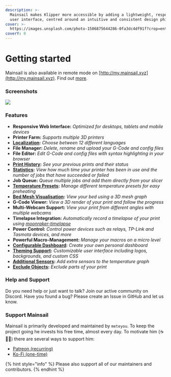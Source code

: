 ```yaml
---
description: >-
  Mainsail makes Klipper more accessible by adding a lightweight, responsive web
  user interface, centred around an intuitive and consistent design philosophy.
cover: >-
  https://images.unsplash.com/photo-1506875644286-0fa3dc4df91f?crop=entropy&cs=tinysrgb&fm=jpg&ixid=MnwxOTcwMjR8MHwxfHNlYXJjaHw1fHxkYXJrJTIwd2F2ZXN8ZW58MHx8fHwxNjU3MjAzOTAw&ixlib=rb-1.2.1&q=80
coverY: 0
---
```


# Getting started

Mainsail is also available in remote mode on [http://my.mainsail.xyz](http://my.mainsail.xyz). Find out [more](https://docs.mainsail.xyz/setup#mymainsailxyz).

### Screenshots <a href="#screenshots" id="screenshots"></a>

![](https://docs.mainsail.xyz/assets/img/screenshot.png)

### Features <a href="#features" id="features"></a>

* **Responsive Web Interface:** _Optimized for desktops, tablets and mobile devices_
* **Printer Farm:** _Supports multiple 3D printers_
* [**Localization**](https://docs.mainsail.xyz/features/localization)**:** _Choose between 12 different languages_
* **File Manager:** _Delete, rename and upload your G-Code and config files_
* **File Editor:** _Edit G-Code and config files with syntax highlighting in your browser_
* [**Print History**](https://docs.mainsail.xyz/features/history)**:** _See your previous prints and their status_
* [**Statistics**](https://docs.mainsail.xyz/features/history)**:** _View how much time your printer has been in use and the number of jobs that have succeeded or failed_
* **Job Queue:** _Queue multiple jobs and add them directly from your slicer_
* [**Temperature Presets**](https://docs.mainsail.xyz/features/presets)**:** _Manage different temperature presets for easy preheating_
* [**Bed Mesh Visualisation**](https://docs.mainsail.xyz/features/bedmesh)**:** _View your bed using a 3D mesh graph_
* **G-Code Viewer:** _View a 3D render of your print and follow the progress_
* **Multi-Webcam Support:** _View your print from different angles with multiple webcams_
* **Timelapse Integration:** _Automatically record a timelapse of your print using_ [_moonraker-timelapse_](https://github.com/mainsail-crew/moonraker-timelapse)
* **Power Control:** _Control power devices such as relays, TP-Link and Tasmota devices, and more_
* **Powerful Macro-Management:** _Manage your macros on a micro level_
* [**Configurable Dashboard**](https://docs.mainsail.xyz/features/dashboard-organisation)**:** _Create your own personal dashboard_
* [**Theming Support**](https://docs.mainsail.xyz/features/theming)**:** _Customizable user interface including logos, backgrounds, and custom CSS_
* [**Additional Sensors**](https://docs.mainsail.xyz/quicktips/additional-sensors)**:** _Add extra sensors to the temperature graph_
* [**Exclude Objects**](https://docs.mainsail.xyz/features/exclude\_objects)**:** _Exclude parts of your print_

### Help and Support <a href="#help-and-support" id="help-and-support"></a>

Do you need help or just want to talk? Join our active community on Discord. Have you found a bug? Please create an Issue in GitHub and let us know.



### Support Mainsail <a href="#support-mainsail" id="support-mainsail"></a>

Mainsail is primarily developed and maintained by `meteyou`. To keep the project going he invests his free time, almost every day. To motivate him (☕🍺😜) there are several ways to support him:

* [Patreon (recurring)](https://patreon.com/meteyou)
* [Ko-Fi (one-time)](https://ko-fi.com/mainsail)

{% hint style="info" %}
Please also support all of our maintainers and contributors.
{% endhint %}
